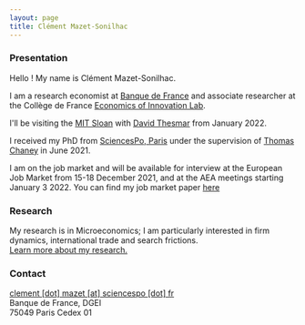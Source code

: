 ```yaml
---
layout: page
title: Clément Mazet-Sonilhac
---
```


### Presentation


Hello ! My name is Clément Mazet-Sonilhac.

I am a research economist at [Banque de France](https://www.banque-france.fr/en/page-sommaire/research) and associate researcher at the Collège de France [Economics of Innovation Lab](https://www.college-de-france.fr/site/en-economics-innovation-lab/Clement-Mazet-Sonilhac.htm). 

I'll be visiting the [MIT Sloan](https://mitsloan.mit.edu/faculty/academic-groups/finance/about-us) with [David Thesmar](https://sites.google.com/site/dthesmar/) from January 2022.

I received my PhD from [SciencesPo, Paris](http://econ.sciences-po.fr/faculty-permanent-faculty) under the supervision of [Thomas Chaney](https://sites.google.com/site/thomaschaney/) in June 2021.  

I am on the job market and will be available for interview at the European Job Market from 15-18 December 2021, and at the AEA meetings starting January 3 2022. 
You can find my job market paper [here](/research/JMP_CMS_15Nov2021.pdf)

### Research

My research is in Microeconomics; I am particularly interested in firm dynamics, international trade and search frictions.  
[Learn more about my research.](/research)

### Contact

[clement [dot] mazet [at] sciencespo [dot] fr](mailto:clement.mazet@sciencespo.fr)  
Banque de France, DGEI  
75049 Paris Cedex 01

